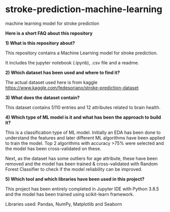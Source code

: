 # stroke-prediction-machine-learning
machine learning model for stroke prediction 

**Here is a short FAQ about this repository**

**1) What is this repository about?**

This repository contains a Machine Learning model for stroke prediction.

It includes the jupyter notebook (.ipynb), .csv file and a readme.

**2) Which dataset has been used and where to find it?**

The actual dataset used here is from kaggle
https://www.kaggle.com/fedesoriano/stroke-prediction-dataset

**3) What does the dataset contain?**

This dataset contains 5110 entries and 12 attributes related to brain health.

**4) Which type of ML model is it and what has been the approach to build it?**

This is a classification type of ML model. Initially an EDA has been done to understand the features and later different ML algorithms have been applied to train the model. Top 2 algorithms with accuracy >75% were selected and the model has been cross-validated on these.

Next, as the dataset has some outliers for age attribute, these have been removed and the model has been trained & cross-validated with Random Forest Classifier to check if the model reliability can be improved.

**5) Which tool and which libraries have been used in this project?**

This project has been entirely completed in Jupyter IDE with Python 3.8.5 and the model has been trained using scikit-learn framework.

Libraries used: Pandas, NumPy, Matplotlib and Seaborn
